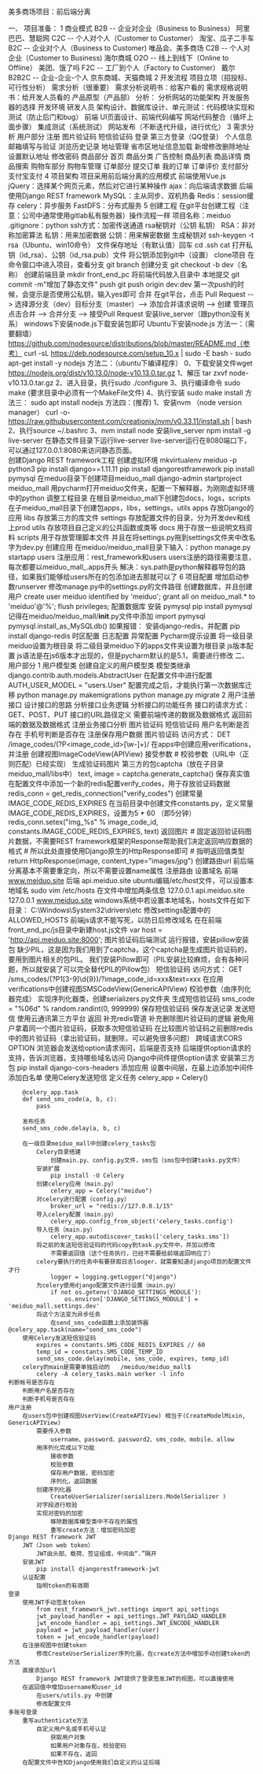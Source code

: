
美多商场项目：前后端分离
 
一、 项目准备：
1 商业模式
	B2B -- 企业对企业（Business to Business）
		阿里巴巴、慧聪网
	C2C -- 个人对个人（Customer to Customer）
		淘宝、瓜子二手车
	B2C -- 企业对个人（Business to Customer)
		唯品会、美多商场
	C2B -- 个人对企业（Customer to Business)
		海尔商城
	O2O -- 线上到线下（Online to Offline）
		美团、饿了吗
	F2C -- 工厂到个人（Factory to Customer）
		戴尔
	B2B2C -- 企业-企业-个人
		京东商城、天猫商城
2 开发流程
	项目立项（招投标、可行性分析）
	需求分析（很重要）
		需求分析说明书：给客户看的
		需求规格说明书：给开发人员看的
	产品原型（产品部）
		分析：
			分析网站的功能架构
			开发服务器的选择
			开发环境
		研发人员
			架构设计、数据库设计、单元测试：代码模块实现和测试（防止后门和bug）
		前端
			UI页面设计、前端代码编写
	网站代码整合（循坏上面步骤）
	集成测试（系统测试）
	网站发布（不断迭代升级，进行优化）
3 需求分析
	用户部分
		注册
			图片验证码
			短信验证码
		登录
			第三方登录（QQ登录）
		个人信息
			邮箱填写与验证
			浏览历史记录
		地址管理
			省市区地址信息加载
			新增修改删除地址
			设置默认地址
		修改密码
	商品部分
		首页
			商品分类
			广告控制
		商品列表
		商品详情
		商品搜索
	购物车部分
		购物车管理
	订单部分
		提交订单
		我的订单
		订单评价
	支付部分
		支付宝支付
4 项目架构
	项目采用前后端分离的应用模式
	前端使用Vue.js
		jQuery：选择某个网页元素，然后对它进行某种操作
		ajax：向后端请求数据
	后端使用Django REST framework
	MySQL：主从同步、双机热备
	Redis：session缓存
	celery：异步服务
	FastDFS：分布式服务
5 创建工程
	在git平台创建工程（注意：公司中通常使用gitlab私有服务器）操作流程一样
		项目名称：meiduo
		.gitignore：python
	ssh方式：加密传送通道
		rsa秘钥对（公钥 私钥）
			RSA：非对称加密算法
				私钥：用来加密数据
				公钥：用来解密数据
		生成秘钥对
			ssh-keygen -t rsa（Ubuntu、win10命令）
		文件保存地址（有默认值）回车
		cd .ssh
		cat 打开私钥（id_rsa）、公钥（id_rsa.pub）文件
		将公钥添加到git中（设置）
		clone项目
	在命令窗口中进入项目，查看分支
		git branch
	创建分支
		git checkout -b dev（名称）
	创建前端目录
		mkdir front_end_pc
	将前端代码放入目录中
	本地提交
		git commit -m"增加了静态文件"
	push
		git push origin dev:dev
			第一次push的时候，会提示是否使用公私钥，输入yes即可
	合并
		在git平台，点击 Pull Request --> 选择源分支（dev）目标分支（master）--> 添加合并请求说明 --> 创建
		管理员点击合并 --> 合并分支 --> 接受Pull Request
	安装live_server（跟python没有关系）
		windows下安装node.js下载安装包即可
		Ubuntu下安装node.js
			方法一：（需要翻墙）
				https://github.com/nodesource/distributions/blob/master/README.md（参考）
				curl -sL https://deb.nodesource.com/setup_10.x | sudo -E bash  - 
				sudo apt-get install -y nodejs
			方法二：（ubuntu下编译程序）
				0、下载安装文件wget https://nodejs.org/dist/v10.13.0/node-v10.13.0.tar.gz
				1、解压 tar zxvf node-v10.13.0.tar.gz
				2、进入目录，执行sudo ./configure
				3、执行编译命令 sudo make  (要求目录中必须有一个MakeFile文件)
				4、执行安装 sudo make install
			方法三：
				sudo apt install nodejs
			方法四：(推荐)
			1、安装nvm  （node version manager）
				curl -o- https://raw.githubusercontent.com/creationix/nvm/v0.33.11/install.sh | bash
			2、执行source ~/.bashrc
			3、nvm install node
		安装live_server
			npm install -g live-server
	在静态文件目录下运行live-server
		live-server运行在8080端口下，可以通过127.0.0.1:8080来访问静态页面。			
	创建Django REST framework工程
		创建虚拟环境
			mkvirtualenv meiduo -p python3
			pip install django==1.11.11
			pip install djangorestframework
			pip install pymysql
		在meduo目录下创建项目meiduo_mall
			django-admin startproject meiduo_mall
		用pycharm打开meiduo文件夹，配置一下解释器，为刚刚虚拟环境中的python
	调整工程目录
		在根目录meiduo_mall下创建包docs，logs，scripts
		在子meiduo_mall目录下创建包apps，libs，settings，utils
			apps 存放Django的应用
			libs 存放第三方的库文件
			settings 存放配置文件的目录，分为开发dev和线上prod
			utils 存放项目自己定义的公共函数或类等
			docs 用于存放一些说明文档资料
			scripts 用于存放管理脚本文件
		并且在将settings.py拖到settings文件夹中改名字为dev.py
		创建应用
			在meiduo/meiduo_mall目录下输入：python manage.py startapp users
		注册应用：rest_framework和users
			users注册的路径需要注意，每次都要以meiduo_mall_.apps开头
				解决：sys.path是python解释器导包的路径，如果我们能够给users所在的包添加进去那就可以了
6 项目配置
	增加启动参数runserver
	修改manage.py中的settings.py的文件路径
	创建数据库，并且创建用户
		create user meiduo identified by 'meiduo'; 
		grant all on meiduo_mall.* to 'meiduo'@'%'; 
		flush privileges;
	配置数据库
		安装 pymysql
			pip install pymysql
		记得在meiduo/meiduo_mall/__init__.py文件中添加
			import pymysql
			pymysql.install_as_MySQLdb()
		如果报错：
	安装django-redis，并配置
		pip install django-redis
	时区配置
	日志配置
	异常配置
	Pycharm提示设置
		将一级目录meiduo设置为根目录
		将二级目录meiduo下的apps文件夹设置为根目录
	js版本配置
		js语法是在js6版本才出现的，但是pycharm默认的是5.1，需要进行修改
二、用户部分
1 用户模型类
	创建自定义的用户模型类
		模型类继承 django.contrib.auth.models.AbstractUser
	在配置文件中进行配置
		AUTH_USER_MODEL = "users.User"
	配置完成之后，才能执行第一次数据库迁移
		python manage.py makemigrations
		python manage.py migrate
2 用户注册接口
	设计接口的思路
		分析接口业务逻辑
		分析接口的功能任务
			接口的请求方式：GET、POST、PUT
			接口的URL路径定义
			需要前端传递的数据及数据格式
			返回前端的数据及数据格式
	注册业务接口分析
		图片验证码
		短信验证码
		用户名判断是否存在
		手机号判断是否存在
		注册保存用户数据
	图片验证码
		访问方式：
			DET /image_codes/(?P<image_code_id>[\w-]+)/
		在apps中创建应用verifications，并注册
		创建视图ImageCodeView(APIView)
			接受参数
			# 校验参数（URL中（正则匹配）已经实现）
			生成验证码图片
				第三方的包captcha（放在子目录meiduo_mall/libs中）
				text, image = captcha.generate_captcha()
			保存真实值
				在配置文件中添加一个新的redis配置verify_codes，用于存放验证码数据
				redis_conn = get_redis_connection("verify_codes")
				创建常量 IMAGE_CODE_REDIS_EXPIRES
					在当前目录中创建文件constants.py，定义常量IMAGE_CODE_REDIS_EXPIRES，设置为5 * 60 （即5分钟）
				redis_conn.setex("img_%s" % image_code_id, constants.IMAGE_CODE_REDIS_EXPIRES, text)
			返回图片
				# 固定返回验证码图片数据，不需要REST framework框架的Response帮助我们决定返回响应数据的格式
				# 所以此处直接使用Django原生的HttpResponse即可
				# 指明返回值类型
				return HttpResponse(image, content_type="images/jpg")
		创建路由url
			前后端分离基本不需要重定向，所以不需要设置name属性
		注册路由
	设置域名
		前端
			www.meiduo.site
		后端
			api.meiduo.site
		ubuntu编辑/etc/host文件，可以设置本地域名
			sudo vim /etc/hosts
		在文件中增加两条信息
			127.0.0.1   api.meiduo.site
			127.0.0.1   www.meiduo.site
		windows系统中若设置本地域名，hosts文件在如下目录：
			C:\Windows\System32\drivers\etc
		修改settings配置中的ALLOWED_HOSTS
		前端js请求不能写死，以防日后修改域名
		在在前端front_end_pc/js目录中新建host.js文件
			var host = 'http://api.meiduo.site:8000';
		图片验证码后端测试
			运行报错，安装pillow安装包
				缺少PIL，这是因为我们用到了captcha，这个captcha是生成图片验证码的，要用到图片相关的包PIL。
				我们安装Pillow即可（PIL安装比较麻烦，会有各种问题，所以就安装了可以完全替代PIL的Pillow包）
	短信验证码
		访问方式：
			GET /sms_codes/(?P<mobile>1[3-9]\d{9})/?image_code_id=xxx&text=xxx
		在应用verifications中创建视图SMSCodeView(GenericAPIView)
			校验参数（由序列化器完成）
				实现序列化器类，创建serializers.py文件夹 
			生成短信验证码
				sms_code = "%06d" % random.randint(0, 999999)
			保存短信验证码 保存发送记录
			发送短信
				使用云通讯第三方平台
			返回
		补充redis管道
		补充删除图片验证码的逻辑
			避免用户拿着同一个图片验证码，获取多次短信验证码
			在比较图片验证码之前删除redis中的图片验证码（拿出验证码，就删除，可以避免很多问题）
	跨域请求CORS
		OPTION
		浏览器会发送给option请求询问，后端是否支持
		后端提供option请求的支持，告诉浏览器，支持哪些域名访问
		Django中间件提供option请求
			安装第三方包
				pip install django-cors-headers
			添加应用
			设置中间层，在最上边添加中间件
			添加白名单
	使用Celery发送短信
		定义任务
		celery_app = Celery()
		
		@celery_app.task
		def send_sms_code(a, b, c):
			pass
		
		发布任务
		send_sms_code.delay(a, b, c)
		
		在一级目录meiduo_mall中创建celery_tasks包
			Celery目录搭建
				创建main.py、config.py文件，sms包（sms包中创建tasks.py文件）
			安装扩展
				pip install -U Celery
			创建celery应用（main.py）
				celery_app = Celery("meiduo")
			对celery进行配置（config.py）
				broker_url = "redis://127.0.0.1/15"
			导入celery配置（main.py）
				celery_app.config_from_object('celery_tasks.config')
			导入任务（main.py）
				celery_app.autodiscover_tasks(['celery_tasks.sms'])
			将之前的发送短信验证码的代码copy到task.py文件中，并加以修改
				不需要返回值（这个任务执行，已经不需要给前端返回响应了）
			celery要执行的任务中有要获取日志looger，就需要知道django项目的配置文件才行
				logger = logging.getLogger("django")
			为celery使用django配置文件进行设置（main.py）
				if not os.getenv('DJANGO_SETTINGS_MODULE'):
					os.environ['DJANGO_SETTINGS_MODULE'] = 'meiduo_mall.settings.dev'
			将这个方法变为异步任务
				在send_sms_code函数上添加装饰器@celery_app.task(name="send_sms_code")
		使用Celery发送短信验证码
			expires = constants.SMS_CODE_REDIS_EXPIRES // 60
			temp_id = constants.SMS_CODE_TEMP_ID
			send_sms_code.delay(mobile, sms_code, expires, temp_id)
		celery的main是需要单独启动的   /meiduo/meiduo_mall$
			celery -A celery_tasks.main worker -l info
	判断帐号是否存在
		判断用户名是否存在
		判断手机号是否存在
	用户注册
		在users包中创建视图UserView(CreateAPIView) 相当于(CreateModelMixin, GenericAPIView)
			需要传入参数
				username、password、password2、sms_code、mobile、allow
			用序列化完成以下功能
				接收参数
				校验参数
				保存用户数据，密码加密
				序列化，返回数据
			创建序列化器
				CreateUserSerializer(serializers.ModelSerializer )
			对字段进行校验
			实现对密码的加密
				移除数据库模型类中不存在的属性
				重写create方法：增加密码加密
	Django REST framework JWT
		JWT（Json web token）
			JWT由头部、载荷、签证组成，中间由“.”隔开
		安装JWT
			pip install djangorestframework-jwt
		认证配置
			指明token的有效期
	登录
		使用JWT手动签发token
			from rest_framework_jwt.settings import api_settings
			jwt_payload_handler = api_settings.JWT_PAYLOAD_HANDLER
			jwt_encode_handler = api_settings.JWT_ENCODE_HANDLER
			payload = jwt_payload_handler(user)
			token = jwt_encode_handler(payload)
		在注册视图中创建token
			修改CreateUserSerializer序列化器，在create方法中增加手动创建token的方法
		直接添加url
			Django REST framework JWT提供了登录签发JWT的视图，可以直接使用
		在返回值中增加username和user_id
			在users/utils.py 中创建
			修改配置文件
	多账号登录
		重写authenticate方法
			自定义用户名或手机号认证
				获取用户对象 
				如果用户对象存在，校验密码
				如果不存在，返回
		在配置文件中告知Django使用我们自定义的认证后端